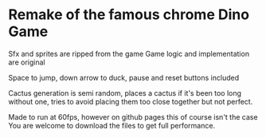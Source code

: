 # Remake of the famous chrome Dino Game

Sfx and sprites are ripped from the game
Game logic and implementation are original

Space to jump, down arrow to duck, pause and reset buttons included

Cactus generation is semi random, places a cactus if it's been too long without one,
tries to avoid placing them too close together but not perfect.

Made to run at 60fps, however on github pages this of course isn't the case
You are welcome to download the files to get full performance.
